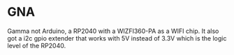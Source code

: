 # GNA
Gamma not Arduino, a RP2040 with a WIZFI360-PA as a WIFI chip. It also got a i2c gpio extender that works with 5V instead of 3.3V which is the logic level of the RP2040.
